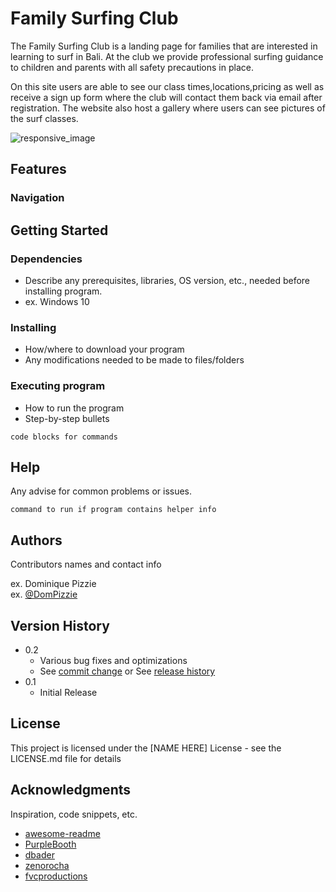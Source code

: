 # Family Surfing Club

The Family Surfing Club is a landing page for families that are interested in learning to surf in Bali.
At the club we provide professional surfing guidance to children and parents with all safety precautions in place.

On this site users are able to see our class times,locations,pricing as well as receive a sign up form where the club will contact them back via email after registration. 
The website also host a gallery where users can see pictures of the surf classes.

![responsive_image](https://github.com/nvanderwalt/Kids-Surfing-Club/assets/167864987/d25197d8-0dca-46cc-9981-a1edf18f48f9)

## Features

### Navigation


## Getting Started

### Dependencies

* Describe any prerequisites, libraries, OS version, etc., needed before installing program.
* ex. Windows 10

### Installing

* How/where to download your program
* Any modifications needed to be made to files/folders

### Executing program

* How to run the program
* Step-by-step bullets
```
code blocks for commands
```

## Help

Any advise for common problems or issues.
```
command to run if program contains helper info
```

## Authors

Contributors names and contact info

ex. Dominique Pizzie  
ex. [@DomPizzie](https://twitter.com/dompizzie)

## Version History

* 0.2
    * Various bug fixes and optimizations
    * See [commit change]() or See [release history]()
* 0.1
    * Initial Release

## License

This project is licensed under the [NAME HERE] License - see the LICENSE.md file for details

## Acknowledgments

Inspiration, code snippets, etc.
* [awesome-readme](https://github.com/matiassingers/awesome-readme)
* [PurpleBooth](https://gist.github.com/PurpleBooth/109311bb0361f32d87a2)
* [dbader](https://github.com/dbader/readme-template)
* [zenorocha](https://gist.github.com/zenorocha/4526327)
* [fvcproductions](https://gist.github.com/fvcproductions/1bfc2d4aecb01a834b46)

